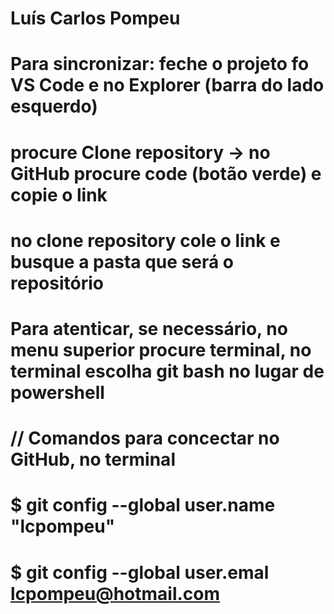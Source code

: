 # Luís Carlos Pompeu
# Para sincronizar: feche o projeto fo VS Code e no Explorer (barra do lado esquerdo)
# procure Clone repository -> no GitHub procure code (botão verde) e copie o link
# no clone repository cole o link e busque a pasta que será o repositório
#
# Para atenticar, se necessário, no menu superior procure terminal, no terminal escolha git bash no lugar de powershell
# // Comandos para concectar no GitHub, no terminal
# $ git config --global user.name "lcpompeu"
#
# $ git config --global user.emal lcpompeu@hotmail.com